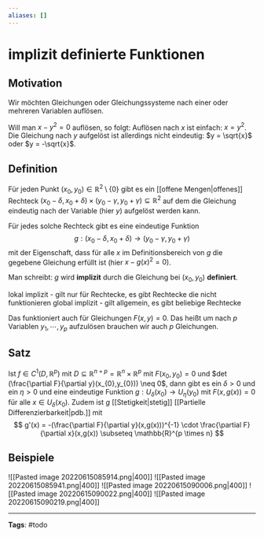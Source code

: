 ```yaml
---
aliases: []
---
```


# implizit definierte Funktionen
## Motivation
Wir möchten Gleichungen oder Gleichungssysteme nach einer oder mehreren Variablen auflösen.

Will man $x-y^{2}=0$ auflösen, so folgt:
Auflösen nach $x$ ist einfach: $x = y^{2}$.
Die Gleichung nach $y$ aufgelöst ist allerdings nicht eindeutig: $y = \sqrt{x}$ oder $y = -\sqrt{x}$.

## Definition
Für jeden Punkt $(x_{0},y_{0}) \in \mathbb{R}^{2} \setminus \{0\}$ gibt es ein [[offene Mengen|offenes]] Rechteck $(x_0-\delta,x_0+\delta) \times (y_{0}-\gamma, y_{0}+\gamma) \subseteq \mathbb{R}^{2}$ auf dem die Gleichung eindeutig nach der Variable (hier $y$) aufgelöst werden kann.

Für jedes solche Rechteck gibt es eine eindeutige Funktion
$$
g: (x_{0}-\delta,x_{0}+\delta) \to (y_{0}-\gamma, y_{0}+\gamma)
$$
mit der Eigenschaft, dass für alle $x$ im Definitionsbereich von $g$ die gegebene Gleichung erfüllt ist (hier $x-g(x)^{2}=0$).

Man schreibt: $g$ wird **implizit** durch die Gleichung bei $(x_{0}, y_{0})$ **definiert**.


lokal implizit - gilt nur für Rechtecke, es gibt Rechtecke die nicht funktionieren
global implizit - gilt allgemein, es gibt beliebige Rechtecke




Das funktioniert auch für Gleichungen $F(x,y)=0$. Das heißt um nach $p$ Variablen $y_{1}, \cdots, y_{p}$ aufzulösen brauchen wir auch $p$ Gleichungen.

## Satz
Ist $f \in C^{1}(D, \mathbb{R}^p)$ mit $D \subseteq \mathbb{R}^{n+p} = \mathbb{R}^{n} \times \mathbb{R}^{p}$ mit $F(x_{0},y_{0})=0$ und $det (\frac{\partial F}{\partial y}(x_{0},y_{0})) \neq 0$, dann gibt es ein $\delta > 0$ und ein $\eta > 0$ und eine eindeutige Funktion $g: U_{\delta}(x_{0}) \to U_{\eta}(y_{0})$ mit $F(x,g(x))=0$ für alle $x \in U_{\delta}(x_{0})$.  Zudem ist $g$ [[Stetigkeit|stetig]] [[Partielle Differenzierbarkeit|pdb.]] mit
$$
g'(x) = -(\frac{\partial F}{\partial y}(x,g(x)))^{-1} \cdot \frac{\partial F}{\partial x}(x,g(x)) \subseteq \mathbb{R}^{p \times n}
$$

## Beispiele
![[Pasted image 20220615085914.png|400]]
![[Pasted image 20220615085941.png|400]]
![[Pasted image 20220615090006.png|400]]
![[Pasted image 20220615090022.png|400]]
![[Pasted image 20220615090219.png|400]]

---
**Tags**: #todo 